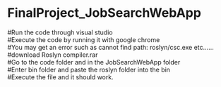 # FinalProject_JobSearchWebApp


#Run the code through visual studio\
#Execute the code by running it with google chrome\
#You may get an error such as cannot find path: roslyn/csc.exe etc......\
#download Roslyn compiler.rar\
#Go to the code folder and in the JobSearchWebApp folder\
#Enter bin folder and paste the roslyn folder into the bin\
#Execute the file and it should work.
